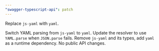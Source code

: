 ```yaml
---
"swagger-typescript-api": patch
---
```


Replace `js-yaml` with `yaml`.

Switch YAML parsing from `js-yaml` to `yaml`. Update the resolver to
use `YAML.parse` when `JSON.parse` fails. Remove `js-yaml` and its types,
add `yaml` as a runtime dependency. No public API changes.
